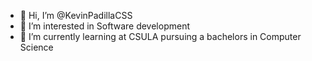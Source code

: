 - 👋 Hi, I’m @KevinPadillaCSS
- 👀 I’m interested in Software development
- 🌱 I’m currently learning at CSULA pursuing a bachelors in Computer Science


<!---
KevinPadillaCSS/KevinPadillaCSS is a ✨ special ✨ repository because its `README.md` (this file) appears on your GitHub profile.
You can click the Preview link to take a look at your changes.
--->

